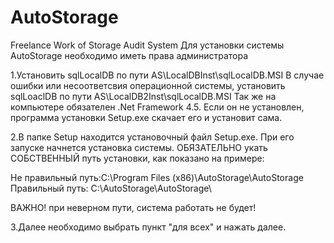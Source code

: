 # AutoStorage
Freelance Work of Storage Audit System 
Для установки системы AutoStorage необходимо иметь права администратора 

1.Установить sqlLocalDB по пути AS\LocalDBInst\sqlLocalDB.MSI
В случае ошибки или несоответсвия операционной системы, установить sqlLoaclDB по пути AS\LocalDB2Inst\sqlLocalDB.MSI
Так же на компьютере обязателен .Net Framework 4.5. Если он не установлен, программа установки Setup.exe скачает его и установит сама.

2.В папке Setup находится установочный файл Setup.exe. При его запуске начнется установка системы.
ОБЯЗАТЕЛЬНО укать СОБСТВЕННЫЙ путь установки, как показано на примере: 

Не правильный путь:C:\Program Files (x86)\AutoStorage\AutoStorage\
Правильный путь: C:\AutoStorage\AutoStorage\

ВАЖНО! при неверном пути, система работать не будет!

3.Далее необходимо выбрать пункт "для всех" и нажать далее. 
